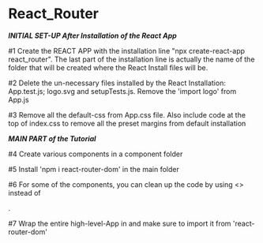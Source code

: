 # React_Router

***INITIAL SET-UP After Installation of the React App***

#1 Create the REACT APP with the installation line "npx create-react-app react_router". The last part of the installation line is actually the name of the folder that will be created where the React Install files will be.

#2 Delete the un-necessary files installed by the React Installation: App.test.js; logo.svg and setupTests.js. Remove the 'import logo' from App.js

#3 Remove all the default-css from App.css file. Also include code at the top of index.css to remove all the preset margins from default installation

***MAIN PART of the Tutorial***

#4 Create various components in a component folder

#5 Install 'npm i react-router-dom' in the main folder

#6 For some of the components, you can clean up the code by using <> instead of <div>.

#7 Wrap the entire high-level-App in <BrowserRouter> and make sure to import it from 'react-router-dom'